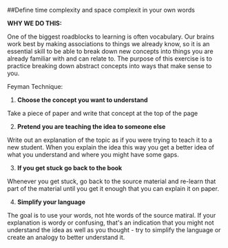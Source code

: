 ##Define time complexity and space complexit in your own words

**WHY WE DO THIS:**

One of the biggest roadblocks to learning is often vocabulary. Our brains work best by making associations to things we already know, so it is an essential skill to be able to break down new concepts into things you are already familiar with and can relate to. The purpose of this exercise is to practice breaking down abstract concepts into ways that make sense to you.

Feyman Technique:

1. **Choose the concept you want to understand**

Take a piece of paper and write that concept at the top of the page

2. **Pretend you are teaching the idea to someone else**

Write out an explanation of the topic as if you were trying to teach it to a new student. When you explain the idea this way you get a better idea of what you understand and where you might have some gaps.

3. **If you get stuck go back to the book**

Whenever you get stuck, go back to the source material and re-learn that part of the material until you get it enough that you can explain it on paper.

4. **Simplify your language**

The goal is to use your words, not hte words of the source matiral. If your explanation is wordy or confusing, that's an indication that you might not understand the idea as well as you thought - try to simplify the language or create an analogy to better understand it.